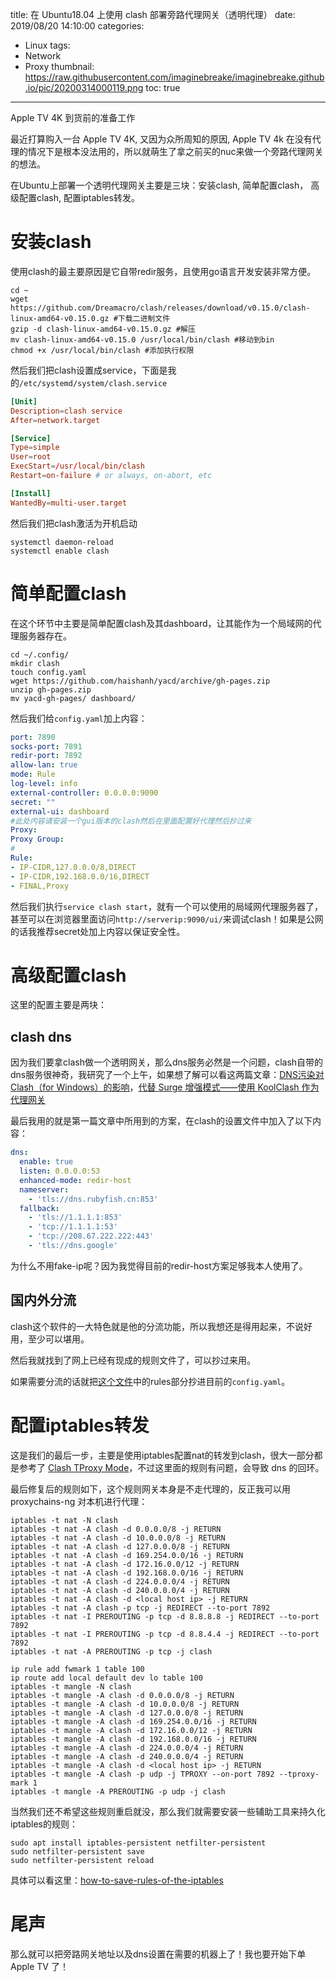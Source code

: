 title: 在 Ubuntu18.04 上使用 clash 部署旁路代理网关（透明代理）
date: 2019/08/20 14:10:00
categories:
- Linux
tags:
- Network
- Proxy
thumbnail: https://raw.githubusercontent.com/imaginebreake/imaginebreake.github.io/pic/20200314000119.png
toc: true
---

Apple TV 4K 到货前的准备工作

<!-- more -->

最近打算购入一台 Apple TV 4K, 又因为众所周知的原因, Apple TV 4k 在没有代理的情况下是根本没法用的，所以就萌生了拿之前买的nuc来做一个旁路代理网关的想法。

在Ubuntu上部署一个透明代理网关主要是三块：安装clash, 简单配置clash， 高级配置clash, 配置iptables转发。

# 安装clash

使用clash的最主要原因是它自带redir服务，且使用go语言开发安装非常方便。

```shell
cd ~
wget https://github.com/Dreamacro/clash/releases/download/v0.15.0/clash-linux-amd64-v0.15.0.gz #下载二进制文件
gzip -d clash-linux-amd64-v0.15.0.gz #解压
mv clash-linux-amd64-v0.15.0 /usr/local/bin/clash #移动到bin
chmod +x /usr/local/bin/clash #添加执行权限
```

然后我们把clash设置成service，下面是我的`/etc/systemd/system/clash.service`

```conf
[Unit]
Description=clash service
After=network.target

[Service]
Type=simple
User=root
ExecStart=/usr/local/bin/clash
Restart=on-failure # or always, on-abort, etc

[Install]
WantedBy=multi-user.target
```

然后我们把clash激活为开机启动

```shell
systemctl daemon-reload
systemctl enable clash
```

# 简单配置clash

在这个环节中主要是简单配置clash及其dashboard，让其能作为一个局域网的代理服务器存在。

```shell
cd ~/.config/
mkdir clash
touch config.yaml
wget https://github.com/haishanh/yacd/archive/gh-pages.zip
unzip gh-pages.zip
mv yacd-gh-pages/ dashboard/
```
然后我们给`config.yaml`加上内容：

```yaml
port: 7890
socks-port: 7891
redir-port: 7892
allow-lan: true
mode: Rule
log-level: info
external-controller: 0.0.0.0:9090
secret: ""
external-ui: dashboard
#此处内容请安装一个gui版本的clash然后在里面配置好代理然后抄过来
Proxy: 
Proxy Group:
#
Rule:
- IP-CIDR,127.0.0.0/8,DIRECT
- IP-CIDR,192.168.0.0/16,DIRECT
- FINAL,Proxy
```

然后我们执行`service clash start`，就有一个可以使用的局域网代理服务器了，甚至可以在浏览器里面访问`http://serverip:9090/ui/`来调试clash！如果是公网的话我推荐secret处加上内容以保证安全性。

# 高级配置clash

这里的配置主要是两块：

## clash dns

因为我们要拿clash做一个透明网关，那么dns服务必然是一个问题，clash自带的dns服务很神奇，我研究了一个上午，如果想了解可以看这两篇文章：[DNS污染对Clash（for Windows）的影响](https://github.com/Fndroid/clash_for_windows_pkg/wiki/DNS%E6%B1%A1%E6%9F%93%E5%AF%B9Clash%EF%BC%88for-Windows%EF%BC%89%E7%9A%84%E5%BD%B1%E5%93%8D)，[代替 Surge 增强模式——使用 KoolClash 作为代理网关](https://blog.skk.moe/post/alternate-surge-koolclash-as-gateway/)

最后我用的就是第一篇文章中所用到的方案，在clash的设置文件中加入了以下内容：

```yaml
dns:
  enable: true
  listen: 0.0.0.0:53
  enhanced-mode: redir-host
  nameserver:
    - 'tls://dns.rubyfish.cn:853'
  fallback:
    - 'tls://1.1.1.1:853'
    - 'tcp://1.1.1.1:53'
    - 'tcp://208.67.222.222:443'
    - 'tls://dns.google'
```

为什么不用fake-ip呢？因为我觉得目前的redir-host方案足够我本人使用了。

## 国内外分流

clash这个软件的一大特色就是他的分流功能，所以我想还是得用起来，不说好用，至少可以堪用。

然后我就找到了网上已经有现成的规则文件了，可以抄过来用。

如果需要分流的话就把[这个文件](https://github.com/Hackl0us/SS-Rule-Snippet/blob/master/LAZY_RULES/clash.yaml)中的rules部分抄进目前的`config.yaml`。

# 配置iptables转发

这是我们的最后一步，主要是使用iptables配置nat的转发到clash，很大一部分都是参考了 [Clash TProxy Mode](https://lancellc.gitbook.io/clash/start-clash/clash-udp-tproxy-support)，不过这里面的规则有问题，会导致 dns 的回环。

最后修复后的规则如下，这个规则网关本身是不走代理的，反正我可以用 proxychains-ng 对本机进行代理：

```
iptables -t nat -N clash
iptables -t nat -A clash -d 0.0.0.0/8 -j RETURN
iptables -t nat -A clash -d 10.0.0.0/8 -j RETURN
iptables -t nat -A clash -d 127.0.0.0/8 -j RETURN
iptables -t nat -A clash -d 169.254.0.0/16 -j RETURN
iptables -t nat -A clash -d 172.16.0.0/12 -j RETURN
iptables -t nat -A clash -d 192.168.0.0/16 -j RETURN
iptables -t nat -A clash -d 224.0.0.0/4 -j RETURN
iptables -t nat -A clash -d 240.0.0.0/4 -j RETURN
iptables -t nat -A clash -d <local host ip> -j RETURN
iptables -t nat -A clash -p tcp -j REDIRECT --to-port 7892
iptables -t nat -I PREROUTING -p tcp -d 8.8.8.8 -j REDIRECT --to-port 7892
iptables -t nat -I PREROUTING -p tcp -d 8.8.4.4 -j REDIRECT --to-port 7892
iptables -t nat -A PREROUTING -p tcp -j clash

ip rule add fwmark 1 table 100
ip route add local default dev lo table 100
iptables -t mangle -N clash
iptables -t mangle -A clash -d 0.0.0.0/8 -j RETURN
iptables -t mangle -A clash -d 10.0.0.0/8 -j RETURN
iptables -t mangle -A clash -d 127.0.0.0/8 -j RETURN
iptables -t mangle -A clash -d 169.254.0.0/16 -j RETURN
iptables -t mangle -A clash -d 172.16.0.0/12 -j RETURN
iptables -t mangle -A clash -d 192.168.0.0/16 -j RETURN
iptables -t mangle -A clash -d 224.0.0.0/4 -j RETURN
iptables -t mangle -A clash -d 240.0.0.0/4 -j RETURN
iptables -t mangle -A clash -d <local host ip> -j RETURN
iptables -t mangle -A clash -p udp -j TPROXY --on-port 7892 --tproxy-mark 1
iptables -t mangle -A PREROUTING -p udp -j clash
```

当然我们还不希望这些规则重启就没，那么我们就需要安装一些辅助工具来持久化iptables的规则：

```shell
sudo apt install iptables-persistent netfilter-persistent
sudo netfilter-persistent save
sudo netfilter-persistent reload
```

具体可以看这里：[how-to-save-rules-of-the-iptables](https://askubuntu.com/questions/119393/how-to-save-rules-of-the-iptables)

# 尾声

那么就可以把旁路网关地址以及dns设置在需要的机器上了！我也要开始下单 Apple TV 了！
